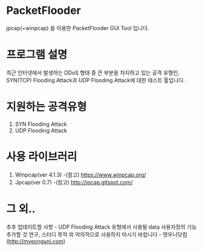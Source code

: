 # PacketFlooder
jpcap(+winpcap) 을 이용한 PacketFlooder GUI Tool 입니다. 


# 프로그램 설명
최근 인터넷에서 발생하는 DDoS 형태 중 큰 부분을 차지하고 있는 공격 유형인, SYN(TCP) Flooding Attack과 UDP Flooding Attack에 대한 테스트 툴입니다.


# 지원하는 공격유형
1. SYN Flooding Attack
2. UDP Flooding Attack


# 사용 라이브러리
1. Winpcap(ver 4.1.3)
 -(참고) https://www.winpcap.org/
2. Jpcap(ver 0.7)
 -(참고) http://jpcap.gitspot.com/
 

# 그 외..
추후 업데이트할 사항 - UDP Flooding Attack 유형에서 사용될 data 사용자정의 기능 추가할 것
연구, 스터디 목적 외 악의적으로 사용하지 마시기 바랍니다 - 명우니닷컴(http://myeonguni.com)